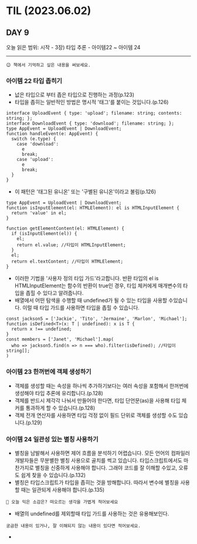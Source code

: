 # TIL (2023.06.02)

## DAY 9

오늘 읽은 범위: 시작 - 3장) 타입 추론 - 아이템22 ~ 아이템 24

---

```
😉 책에서 기억하고 싶은 내용을 써보세요.
```

### 아이템 22 타입 좁히기

- 넚은 타입으로 부터 좁은 타입으로 진행하는 과정(p.123)
- 타입을 좁히는 일반적인 방법은 명시적 '태그'를 붙이는 것입니다.(p.126)

```
interface UploadEvent { type: 'upload'; filename: string; contents: string; };
interface DownloadEvent { type: 'download'; filename: string; };
type AppEvent = UploadEvent | DownloadEvent;
function handleEvent(e: AppEvent) {
  switch (e.type) {
    case 'download':
      e
      break;
    case 'upload':
      e
      break;
  }
}
```

- 이 패턴은 '태그된 유니온' 또는 '구별된 유니온'이라고 불림(p.126)

```
type AppEvent = UploadEvent | DownloadEvent;
function isInputElement(el: HTMLElement): el is HTMLInputElement {
  return 'value' in el;
}

function getElementContent(el: HTMLElement) {
  if (isInputElement(el)) {
    el;
    return el.value; //타입이 HTMLInputElement;
  }
  el;
  return el.textContent; //타입이 HTMLElement;
}
```

- 이러한 기법을 '사용자 정의 타입 가드'라고합니다. 반환 타입의 el is HTMLInputElement는 함수의 반환이 true인 경우, 타입 체커에게
  매개변수의 타입을 좁힐 수 있다고 알려줍니다.
- 배열에서 어떤 탐색을 수행할 때 undefined가 될 수 있는 타입을 사용할 수있습니다.
  이럴 때 타입 가드를 사용하면 타입을 좁힐 수 있습니다.

```
const jackson5 = ['Jackie', 'Tito', 'Jermaine', 'Marlon', 'Michael'];
function isDefined<T>(x: T | undefined): x is T {
  return x !== undefined;
}
const members = ['Janet', 'Michael'].map(
  who => jackson5.find(n => n === who).filter(isDefined); //타입이 string[];
)
```

### 아이템 23 한꺼번에 객체 생성하기

- 객체를 생성할 때는 속성을 하나씩 추가하기보다는 여러 속성을 포함해서 한꺼번에 생성해야 타입 추론에 유리합니다.(p.128)
- 객체를 반드시 제각각 나눠서 만들어야 한다면, 타입 단언문(as)을 사용해 타입 체커를 통과하게 할 수 있습니다.(p.128)
- 객체 전개 연산자를 사용하면 타입 걱정 없이 필드 단위로 객체를 생성할 수도 있습니다.(p.129)

### 아이템 24 일관성 있는 별칭 사용하기

- 별칭을 남발해서 사용하면 제어 흐름을 분석하기 어렵습니다. 모든 언어의 컴파일러 개발자들은 무분별한 별칭 사용으로 골치를 썩고 있습니다.
  타입스크립트에서도 마찬가지로 별칭을 신중하게 사용해야 합니다. 그래야 코드를 잘 이해할 수있고, 오류도 쉽게 찾을 수 있습니다.(p.132)
- 별칭은 타입스크립트가 타입을 좁히는 것을 방해합니다. 따라서 변수에 별칭을 사용할 때는 일관되게 사용해야 합니다.(p.135)

```
🤔 오늘 익은 소감은? 떠오르는 생각을 가볍게 적어보세요
```

- 배열의 undefined를 제외할때 타입 가드를 사용하는 것은 유용해보인다.

```
궁금한 내용이 있거나, 잘 이해되지 않는 내용이 있다면 적어보세요.
```

-

